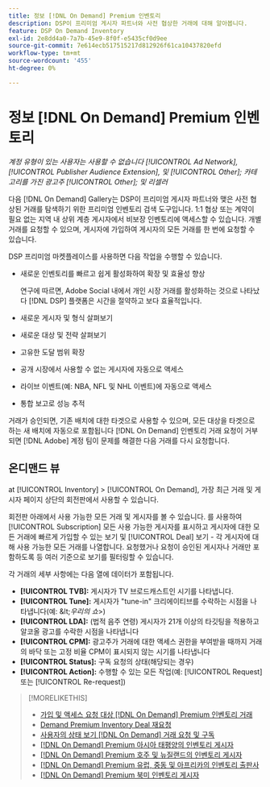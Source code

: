 ```yaml
---
title: 정보 [!DNL On Demand] Premium 인벤토리
description: DSP이 프리미엄 게시자 파트너와 사전 협상한 거래에 대해 알아봅니다.
feature: DSP On Demand Inventory
exl-id: 2e8dd4a0-7a7b-45e9-8f0f-e5435cf0d9ee
source-git-commit: 7e614ecb517515217d812926f61ca10437820efd
workflow-type: tm+mt
source-wordcount: '455'
ht-degree: 0%

---
```


# 정보 [!DNL On Demand] Premium 인벤토리

*계정 유형이 있는 사용자는 사용할 수 없습니다 [!UICONTROL Ad Network], [!UICONTROL Publisher Audience Extension], 및 [!UICONTROL Other]; 카테고리를 가진 광고주 [!UICONTROL Other]; 및 리셀러*

다음 [!DNL On Demand] Gallery는 DSP이 프리미엄 게시자 파트너와 맺은 사전 협상된 거래를 탐색하기 위한 프리미엄 인벤토리 검색 도구입니다. 1:1 협상 또는 계약이 필요 없는 지역 내 상위 계층 게시자에서 비보장 인벤토리에 액세스할 수 있습니다. 개별 거래를 요청할 수 있으며, 게시자에 가입하여 게시자의 모든 거래를 한 번에 요청할 수 있습니다.

DSP 프리미엄 마켓플레이스를 사용하면 다음 작업을 수행할 수 있습니다.

* 새로운 인벤토리를 빠르고 쉽게 활성화하여 확장 및 효율성 향상

   연구에 따르면, Adobe Social 내에서 개인 시장 거래를 활성화하는 것으로 나타났다 [!DNL DSP] 플랫폼은 시간을 절약하고 보다 효율적입니다.

* 새로운 게시자 및 형식 살펴보기

* 새로운 대상 및 전략 살펴보기

* 고유한 도달 범위 확장

* 공개 시장에서 사용할 수 없는 게시자에 자동으로 액세스

* 라이브 이벤트(예: NBA, NFL 및 NHL 이벤트)에 자동으로 액세스

* 통합 보고로 성능 추적

거래가 승인되면, 기존 배치에 대한 타겟으로 사용할 수 있으며, 모든 대상을 타겟으로 하는 새 배치에 자동으로 포함됩니다 [!DNL On Demand] 인벤토리 거래 요청이 거부되면 [!DNL Adobe] 계정 팀이 문제를 해결한 다음 거래를 다시 요청합니다.

## 온디맨드 뷰

at [!UICONTROL Inventory] > [!UICONTROL On Demand], 가장 최근 거래 및 게시자 <!-- how recent? --> 페이지 상단의 회전판에서 사용할 수 있습니다.

회전판 아래에서 사용 가능한 모든 거래 및 게시자를 볼 수 있습니다. 를 사용하여 [!UICONTROL Subscription] 모든 사용 가능한 게시자를 표시하고 게시자에 대한 모든 거래에 빠르게 가입할 수 있는 보기 및 [!UICONTROL Deal] 보기 - 각 게시자에 대해 사용 가능한 모든 거래를 나열합니다. 요청했거나 요청이 승인된 게시자나 거래만 포함하도록 등 여러 기준으로 보기를 필터링할 수 있습니다.

각 거래의 세부 사항에는 다음 열에 데이터가 포함됩니다.

* **[!UICONTROL TVB]:** 게시자가 TV 브로드캐스트인 시기를 나타냅니다.
* **[!UICONTROL Tune]:** 게시자가 &quot;tune-in&quot; 크리에이티브를 수락하는 시점을 나타냅니다(예: \&lt;*우리의 쇼*\>)
* **[!UICONTROL LDA]:** (법적 음주 연령) 게시자가 21개 이상의 타깃팅을 적용하고 알코올 광고를 수락한 시점을 나타냅니다
* **[!UICONTROL CPM]:** 광고주가 거래에 대한 액세스 권한을 부여받을 때까지 거래의 바닥 또는 고정 비율 CPM이 표시되지 않는 시기를 나타냅니다
* **[!UICONTROL Status]:** 구독 요청의 상태(해당되는 경우)
* **[!UICONTROL Action]:** 수행할 수 있는 모든 작업(예: [!UICONTROL Request] 또는 [!UICONTROL Re-request])

>[!MORELIKETHIS]
>
>* [가입 및 액세스 요청 대상 [!DNL On Demand] Premium 인벤토리 거래](on-demand-inventory-subscribe.md)
>* [Demand Premium Inventory Deal 재요청](on-demand-inventory-rerequest.md)
>* [사용자의 상태 보기 [!DNL On Demand] 거래 요청 및 구독](on-demand-inventory-view-status.md)
>* [[!DNL On Demand] Premium 아시아 태평양의 인벤토리 게시자](on-demand-inventory-publishers-apac.md)
>* [[!DNL On Demand] Premium 호주 및 뉴질랜드의 인벤토리 게시자](on-demand-inventory-publishers-anz.md)
>* [[!DNL On Demand] Premium 유럽, 중동 및 아프리카의 인벤토리 출판사](on-demand-inventory-publishers-emea.md)
>* [[!DNL On Demand] Premium 북미 인벤토리 게시자](on-demand-inventory-publishers-na.md)

